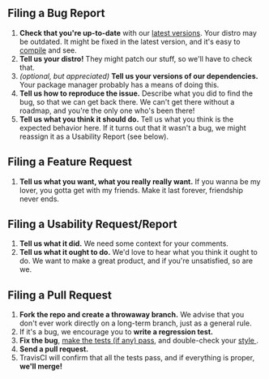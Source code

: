 ## Filing a Bug Report
1. **Check that you're up-to-date** with our [latest versions][latest-versions].  Your distro may
   be outdated.  It might be fixed in the latest version, and it's easy to [compile][compile-guide]
   and see.
2. **Tell us your distro!**  They might patch our stuff, so we'll have to check that.
3. *(optional, but appreciated)* **Tell us your versions of our dependencies.**  Your package
   manager probably has a means of doing this.
4. **Tell us how to reproduce the issue.**  Describe what you did to find the bug, so that we can
   get back there.  We can't get there without a roadmap, and you're the only one who's been there!
5. **Tell us what you think it should do.**  Tell us what you think is the expected behavior here.
   If it turns out that it wasn't a bug, we might reassign it as a Usability Report (see below).

[latest-versions]: http://undesktop.github.io/wiki/latest-versions.md
[compile-guide]: https://github.com/undesktop/libopkeychain/blob/master/build/README.md

## Filing a Feature Request
1. **Tell us what you want, what you really really want.**  If you wanna be my lover, you gotta get
   with my friends.  Make it last forever, friendship never ends.

## Filing a Usability Request/Report
1. **Tell us what it did.**  We need some context for your comments.
2. **Tell us what it ought to do.**  We'd love to hear what you think it ought to do.  We want to
   make a great product, and if you're unsatisfied, so are we.

## Filing a Pull Request
1. **Fork the repo and create a throwaway branch.**  We advise that you don't ever work directly on
   a long-term branch, just as a general rule.
2. If it's a bug, we encourage you to **write a regression test.**
3. **Fix the bug**, [make the tests (if any) pass][running-tests], and double-check your [style
   ][style-guide].
4. **Send a pull request.**
5. TravisCI will confirm that all the tests pass, and if everything is proper, **we'll merge!**

[running-tests]: http://undesktop.github.io/wiki/TODO.html
[style-guide]: http://undesktop.github.io/wiki/style-guide.html
